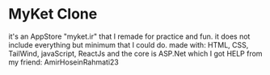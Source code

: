 # MyKet Clone

it's an AppStore "myket.ir" that I remade for practice and fun.
it does not include everything but minimum that I could do.
made with:
HTML, CSS, TailWind, javaScript, ReactJs
and the core is ASP.Net
which I got HELP from my friend: AmirHoseinRahmati23
